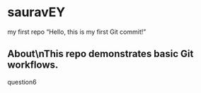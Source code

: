 # sauravEY
my first repo
“Hello, this is my first Git commit!”
## About\nThis repo demonstrates basic Git workflows.
question6
